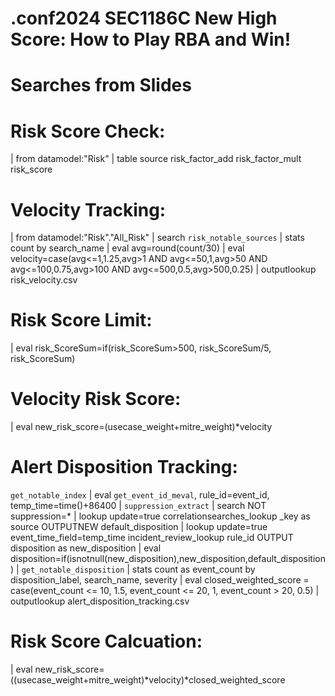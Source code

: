 # .conf2024 SEC1186C New High Score: How to Play RBA and Win!



# Searches from Slides

# Risk Score Check:
| from datamodel:"Risk"
| table source risk_factor_add risk_factor_mult risk_score


# Velocity Tracking:
| from datamodel:"Risk"."All_Risk" 
| search `risk_notable_sources` 
| stats count by search_name 
| eval avg=round(count/30) 
| eval velocity=case(avg<=1,1.25,avg>1 AND avg<=50,1,avg>50 AND avg<=100,0.75,avg>100 AND avg<=500,0.5,avg>500,0.25)
| outputlookup  risk_velocity.csv


# Risk Score Limit:
| eval risk_ScoreSum=if(risk_ScoreSum>500, risk_ScoreSum/5, risk_ScoreSum) 


# Velocity Risk Score:
| eval new_risk_score=(usecase_weight+mitre_weight)*velocity


# Alert Disposition Tracking:
`get_notable_index` 
| eval `get_event_id_meval`, rule_id=event_id, temp_time=time()+86400
| `suppression_extract` | search NOT suppression=*
| lookup update=true correlationsearches_lookup _key as source OUTPUTNEW default_disposition
| lookup update=true event_time_field=temp_time incident_review_lookup rule_id OUTPUT disposition as new_disposition
| eval disposition=if(isnotnull(new_disposition),new_disposition,default_disposition)
| `get_notable_disposition`
| stats count as event_count by disposition_label, search_name, severity
| eval closed_weighted_score = case(event_count <= 10, 1.5, event_count <= 20, 1, event_count > 20, 0.5)
| outputlookup alert_disposition_tracking.csv 


# Risk Score Calcuation:
| eval new_risk_score=((usecase_weight+mitre_weight)*velocity)*closed_weighted_score
